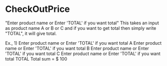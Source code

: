 # CheckOutPrice

"Enter product name or Enter 'TOTAL' if you want total"
This takes an input as product name A or B or C and if you want to get total then simply write "TOTAL", it will give total.

Ex., 1)
Enter product name or Enter 'TOTAL' if you want total
A
Enter product name or Enter 'TOTAL' if you want total
B
Enter product name or Enter 'TOTAL' if you want total
C
Enter product name or Enter 'TOTAL' if you want total
TOTAL
Total sum = $ 100

